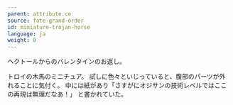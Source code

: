 ```yaml
---
parent: attribute.ce
source: fate-grand-order
id: miniature-trojan-horse
language: ja
weight: 0
---
```


ヘクトールからのバレンタインのお返し。

トロイの木馬のミニチュア。
試しに色々といじっていると、腹部のパーツが外れることに気付く。
中には紙があり「さすがにオジサンの技術レベルではここの再現は無理だなあ！」
と書かれていた。
